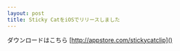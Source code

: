 ```yaml
---
layout: post
title: Sticky CatをiOSでリリースしました
---
```


ダウンロードはこちら
[http://appstore.com/stickycatclip]()
